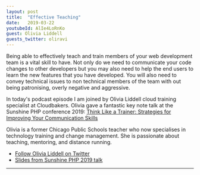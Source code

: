```yaml
---
layout: post
title:  "Effective Teaching"
date:   2019-03-22
youtubeId: AlIe4LoRnKo
guest: Olivia Liddell
guests_twitter: oliravi
---
```


Being able to effectively teach and train members of your web development team is a vital skill to have. Not only do we need to communicate your code changes to other developers but you may also need to help the end users to learn the new features that you have developed. 
You will also need to convey technical issues to non technical members of the team with out being patronising, overly negative and aggressive.

In today's podcast episode I am joined by Olivia Liddell cloud training specialist at Cloudbakers. Olivia gave a fantastic key note talk at the Sunshine PHP conference 2019: [Think Like a Trainer: Strategies for Improving Your Communication Skills](http://2019.sunshinephp.com/keynotes#think-like-a-trainer-strategies-for-improving-your-communication-skills)


Olivia is a former Chicago Public Schools teacher who now specialises in technology training and change management. She is passionate about teaching, mentoring, and distance running.

- [Follow Olivia Liddell on Twitter](https://twitter.com/oliravi)
- [Slides from Sunshine PHP 2019 talk](https://www.slideshare.net/OliviaLiddell/olivia-liddell-sunshine-php-2019-think-like-a-trainer-improving-your-communication-skills)

-------------------------------
